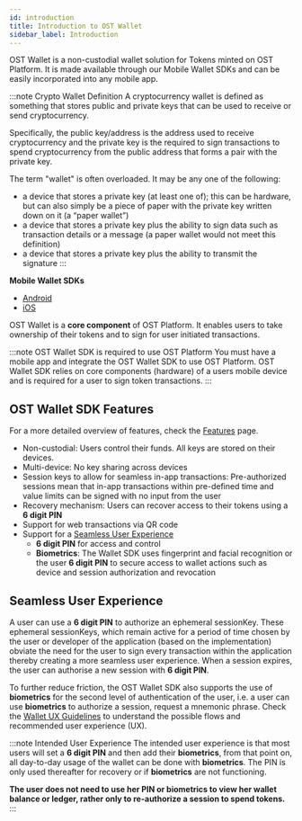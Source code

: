 ```yaml
---
id: introduction
title: Introduction to OST Wallet
sidebar_label: Introduction
---
```


OST Wallet is a non-custodial wallet solution for Tokens minted on OST Platform. It is made available through our Mobile Wallet SDKs and can be easily incorporated into any mobile app.

:::note Crypto Wallet Definition
A cryptocurrency wallet is defined as something that stores public and private keys that can be used to receive or send cryptocurrency. 

Specifically, the public key/address is the address used to receive cryptocurrency and the private key is the required to sign transactions to spend cryptocurrency from the public address that forms a pair with the private key.

The term "wallet" is often overloaded. It may be any one of the following: 
* a device that stores a private key (at least one of); this can be hardware, but can also simply be a piece of paper with the private key written down on it (a “paper wallet”) 
* a device that stores a private key plus the ability to sign data such as transaction details or a message (a paper wallet would not meet this definition) 
* a device that stores a private key plus the ability to transmit the signature
:::

**Mobile Wallet SDKs**
* [Android](/platform/docs/sdk/mobile-wallet-sdks/android/) 
* [iOS](/platform/docs/sdk/mobile-wallet-sdks/iOS)

OST Wallet is a **core component** of OST Platform. It enables users to take ownership of their tokens and to sign for user initiated transactions.

:::note OST Wallet SDK is required to use OST Platform
You must have a mobile app and integrate the OST Wallet SDK to use OST Platform. OST Wallet SDK relies on core components (hardware) of a users mobile device and is required for a user to sign token transactions.
:::

## OST Wallet SDK Features
For a more detailed overview of features, check the [Features](/platform/docs/wallet/features/) page.
* Non-custodial: Users control their funds. All keys are stored on their devices.
* Multi-device: No key sharing across devices
* Session keys to allow for seamless in-app transactions: Pre-authorized sessions mean that in-app transactions within pre-defined time and value limits can be signed with no input from the user
* Recovery mechanism: Users can recover access to their tokens using a **6 digit PIN**
* Support for web transactions via QR code
* Support for a [Seamless User Experience](/platform/docs/wallet/introduction/#seamless-user-experience)
    * **6 digit PIN** for access and control
    * **Biometrics**: The Wallet SDK uses fingerprint and facial recognition or the user **6 digit PIN** to secure access to wallet actions such as device and session authorization and revocation

## Seamless User Experience
A user can use a **6 digit PIN** to authorize an ephemeral sessionKey. These ephemeral sessionKeys, which remain active for a period of time chosen by the user or developer of the application (based on the implementation) obviate the need for the user to sign every transaction within the application thereby creating a more seamless user experience. When a session expires, the user can authorise a new session with **6 digit PIN**.

To further reduce friction, the OST Wallet SDK also supports the use of **biometrics** for the second level of authentication of the user, i.e. a user can use **biometrics** to authorize a session, request a mnemonic phrase. Check the [Wallet UX Guidelines](/platform/docs/ux/) to understand the possible flows and recommended user experience (UX).

:::note Intended User Experience
The intended user experience is that most users will set a **6 digit PIN** and then add their **biometrics**, from that point on, all day-to-day usage of the wallet can be done with **biometrics**. The PIN is only used thereafter for recovery or if **biometrics** are not functioning. 

**The user does not need to use her PIN or **biometrics** to view her wallet balance or ledger, rather only to re-authorize a session to spend tokens.**
:::